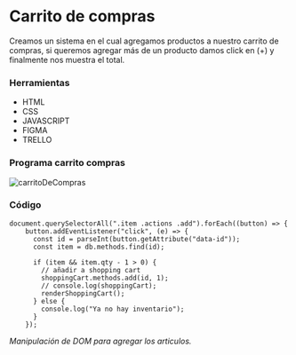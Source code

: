 # Carrito de compras

Creamos un sistema en el cual agregamos productos a nuestro carrito de compras, si queremos agregar más de un producto damos click en (+) y finalmente nos muestra el total.

### Herramientas

- HTML
- CSS
- JAVASCRIPT
- FIGMA
- TRELLO

### Programa carrito compras

![carritoDeCompras](https://gcdnb.pbrd.co/images/nuMLsh5oEd6v.png?o=1)

### Código

```Js
document.querySelectorAll(".item .actions .add").forEach((button) => {
    button.addEventListener("click", (e) => {
      const id = parseInt(button.getAttribute("data-id"));
      const item = db.methods.find(id);

      if (item && item.qty - 1 > 0) {
        // añadir a shopping cart
        shoppingCart.methods.add(id, 1);
        // console.log(shoppingCart);
        renderShoppingCart();
      } else {
        console.log("Ya no hay inventario");
      }
    });
```

_Manipulación de DOM para agregar los articulos._
